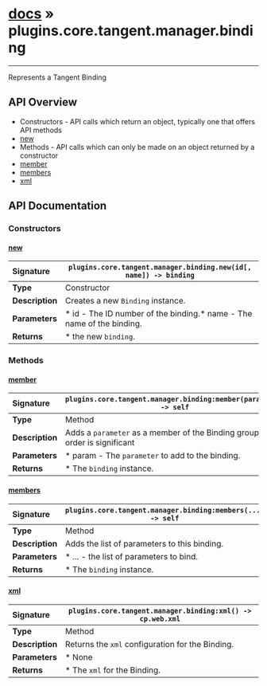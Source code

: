 # [docs](index.md) » plugins.core.tangent.manager.binding
---

Represents a Tangent Binding

## API Overview
* Constructors - API calls which return an object, typically one that offers API methods
 * [new](#new)
* Methods - API calls which can only be made on an object returned by a constructor
 * [member](#member)
 * [members](#members)
 * [xml](#xml)

## API Documentation

### Constructors

#### [new](#new)
| <span style="float: left;">**Signature**</span> | <span style="float: left;">`plugins.core.tangent.manager.binding.new(id[, name]) -> binding` </span>                                                          |
| -----------------------------------------------------|---------------------------------------------------------------------------------------------------------|
| **Type**                                             | Constructor                                                                                         |
| **Description**                                      | Creates a new `Binding` instance.                                                                                         |
| **Parameters**                                       | * id        - The ID number of the binding.* name      - The name of the binding.                                       |
| **Returns**                                          | * the new `binding`.                                                |

### Methods

#### [member](#member)
| <span style="float: left;">**Signature**</span> | <span style="float: left;">`plugins.core.tangent.manager.binding:member(parameter) -> self` </span>                                                          |
| -----------------------------------------------------|---------------------------------------------------------------------------------------------------------|
| **Type**                                             | Method                                                                                         |
| **Description**                                      | Adds a `parameter` as a member of the Binding group. The order is significant                                                                                         |
| **Parameters**                                       | * param     - The `parameter` to add to the binding.                                       |
| **Returns**                                          | * The `binding` instance.                                                |

#### [members](#members)
| <span style="float: left;">**Signature**</span> | <span style="float: left;">`plugins.core.tangent.manager.binding:members(...) -> self` </span>                                                          |
| -----------------------------------------------------|---------------------------------------------------------------------------------------------------------|
| **Type**                                             | Method                                                                                         |
| **Description**                                      | Adds the list of parameters to this binding.                                                                                         |
| **Parameters**                                       | * ...   - the list of parameters to bind.                                       |
| **Returns**                                          | * The `binding` instance.                                                |

#### [xml](#xml)
| <span style="float: left;">**Signature**</span> | <span style="float: left;">`plugins.core.tangent.manager.binding:xml() -> cp.web.xml` </span>                                                          |
| -----------------------------------------------------|---------------------------------------------------------------------------------------------------------|
| **Type**                                             | Method                                                                                         |
| **Description**                                      | Returns the `xml` configuration for the Binding.                                                                                         |
| **Parameters**                                       | * None                                       |
| **Returns**                                          | * The `xml` for the Binding.                                                |

